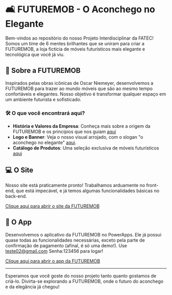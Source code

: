 # 🛋️ FUTUREMOB - O Aconchego no Elegante

Bem-vindos ao repositório do nosso Projeto Interdisciplinar da FATEC! Somos um time de 6 mentes brilhantes que se uniram para criar a FUTUREMOB, a loja fictícia de móveis futurísticos mais elegante e tecnológica que você já viu. 

## 🌟 Sobre a FUTUREMOB

Inspirados pelas obras icônicas de Oscar Niemeyer, desenvolvemos a FUTUREMOB para trazer ao mundo móveis que são ao mesmo tempo confortáveis e elegantes. Nosso objetivo é transformar qualquer espaço em um ambiente futurista e sofisticado.

### 🛠️ O que você encontrará aqui?

- **História e Valores da Empresa**: Conheça mais sobre a origem da FUTUREMOB e os princípios que nos guiam [aqui](https://enzoribeir.github.io/FUTUREMOB_1Semestre/sobre.html)
- **Logo e Banner**: Veja o nosso visual arrojado, com o slogan "o aconchego no elegante" [aqui](https://drive.google.com/file/d/1uLMaKyAQGTzgzs7u4ThpemXkjALWATCA/view?usp=sharing).
- **Catálogo de Produtos**: Uma seleção exclusiva de móveis futurísticos [aqui](https://drive.google.com/drive/folders/1MXVua0dxOJaMnRPyraDdCUMDNqgXrpNQ?usp=sharing)

## 💻 O Site

Nosso site está praticamente pronto! Trabalhamos arduamente no front-end, que está impecável, e já temos algumas funcionalidades básicas no back-end.

[Clique aqui para abrir o site da FUTUREMOB](https://enzoribeir.github.io/FUTUREMOB_1Semestre/pagina-inicial.html)

## 📱 O App

Desenvolvemos o aplicativo da FUTUREMOB no PowerApps. Ele já possui quase todas as funcionalidades necessárias, exceto pela parte de confirmação de pagamento (afinal, é só uma demo!). Use teste02@gmail.com Senha:123456 para logar!

[Clique aqui para abrir o app da FUTUREMOB](https://apps.powerapps.com/play/e/default-cf72e2bd-7a2b-4783-bdeb-39d57b07f76f/a/955ad691-9378-4a22-8eb6-933ac9578e1d?tenantId=cf72e2bd-7a2b-4783-bdeb-39d57b07f76f&sourcetime=1720223994550)

---

Esperamos que você goste do nosso projeto tanto quanto gostamos de criá-lo. Divirta-se explorando a FUTUREMOB, onde o futuro do aconchego e da elegância já chegou!

